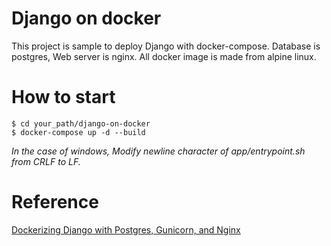 # Django on docker
This project is sample to deploy Django with docker-compose.
Database is postgres, Web server is nginx.
All docker image is made from alpine linux.

# How to start
```
$ cd your_path/django-on-docker
$ docker-compose up -d --build
```
*In the case of windows, Modify newline character of app/entrypoint.sh from CRLF to LF.*

# Reference
[Dockerizing Django with Postgres, Gunicorn, and Nginx](https://testdriven.io/blog/dockerizing-django-with-postgres-gunicorn-and-nginx/)